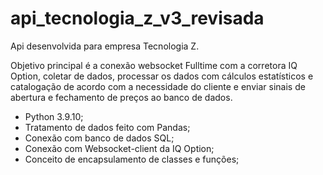 # api_tecnologia_z_v3_revisada

Api desenvolvida para empresa Tecnologia Z.

Objetivo principal é a conexão websocket Fulltime com a corretora IQ Option, coletar de dados, processar os dados com cálculos estatísticos e catalogação de acordo com a necessidade do cliente e enviar sinais de abertura e fechamento de preços ao banco de dados.

- Python 3.9.10;
- Tratamento de dados feito com Pandas;
- Conexão com banco de dados SQL;
- Conexão com Websocket-client da IQ Option;
- Conceito de encapsulamento de classes e funções;
